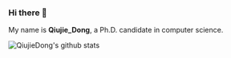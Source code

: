 ### Hi there 👋

<!--
**QiujieDong/QiujieDong** is a ✨ _special_ ✨ repository because its `README.md` (this file) appears on your GitHub profile.

Here are some ideas to get you started:

- 🔭 I’m currently working on ...
- 🌱 I’m currently learning ...
- 👯 I’m looking to collaborate on ...
- 🤔 I’m looking for help with ...
- 💬 Ask me about ...
- 📫 How to reach me: ...
- 😄 Pronouns: ...
- ⚡ Fun fact: ...
-->
My name is **Qiujie_Dong**, a Ph.D. candidate in computer science. 

![QiujieDong's github stats](https://github-readme-stats.vercel.app/api?username=QiujieDong&show_icons=true&icon_color=38a0ff&bg_color=172f45&title_color=bddfff&text_color=6e93b5) 
